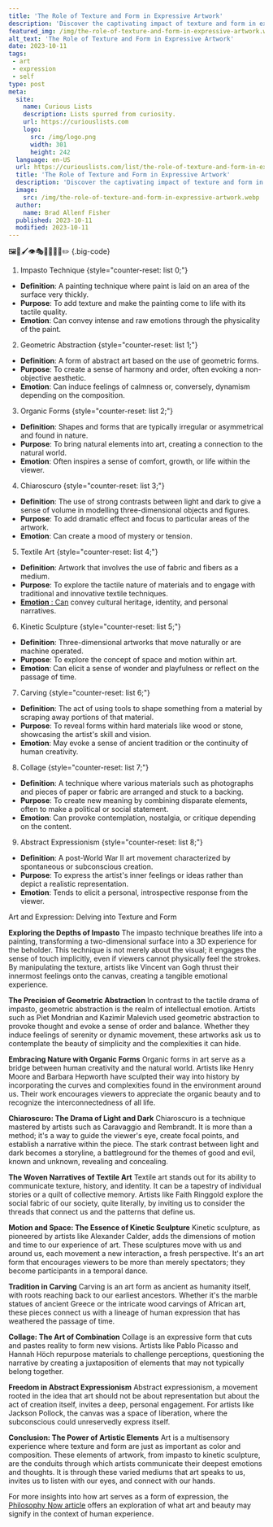```yaml
---
title: 'The Role of Texture and Form in Expressive Artwork'
description: 'Discover the captivating impact of texture and form in expressive artwork. This article explores the curious role these elements play in artistic expression.'
featured_img: /img/the-role-of-texture-and-form-in-expressive-artwork.webp
alt_text: 'The Role of Texture and Form in Expressive Artwork'
date: 2023-10-11
tags:
 - art
 - expression
 - self
type: post
meta:
  site:
    name: Curious Lists
    description: Lists spurred from curiosity.
    url: https://curiouslists.com
    logo:
      src: /img/logo.png
      width: 301
      height: 242
  language: en-US
  url: https://curiouslists.com/list/the-role-of-texture-and-form-in-expressive-artwork
  title: 'The Role of Texture and Form in Expressive Artwork'
  description: 'Discover the captivating impact of texture and form in expressive artwork. This article explores the curious role these elements play in artistic expression.'
  image:
    src: /img/the-role-of-texture-and-form-in-expressive-artwork.webp
  author:
    name: Brad Allenf Fisher
  published: 2023-10-11
  modified: 2023-10-11
---
```



🖼️🎨🖌️👁️🎭🌌🌟🥇📐✏️ {.big-code}

1. Impasto Technique {style="counter-reset: list 0;"}
  - **Definition**: A painting technique where paint is laid on an area of the surface very thickly.
  - **Purpose**: To add texture and make the painting come to life with its tactile quality.
  - **Emotion**: Can convey intense and raw emotions through the physicality of the paint.

2. Geometric Abstraction {style="counter-reset: list 1;"}
  - **Definition**: A form of abstract art based on the use of geometric forms.
  - **Purpose**: To create a sense of harmony and order, often evoking a non-objective aesthetic.
  - **Emotion**: Can induce feelings of calmness or, conversely, dynamism depending on the composition.

3. Organic Forms {style="counter-reset: list 2;"}
  - **Definition**: Shapes and forms that are typically irregular or asymmetrical and found in nature.
  - **Purpose**: To bring natural elements into art, creating a connection to the natural world.
  - **Emotion**: Often inspires a sense of comfort, growth, or life within the viewer.

4. Chiaroscuro {style="counter-reset: list 3;"}
  - **Definition**: The use of strong contrasts between light and dark to give a sense of volume in modelling three-dimensional objects and figures.
  - **Purpose**: To add dramatic effect and focus to particular areas of the artwork.
  - **Emotion**: Can create a mood of mystery or tension.

5. Textile Art {style="counter-reset: list 4;"}
  - **Definition**: Artwork that involves the use of fabric and fibers as a medium.
  - **Purpose**: To explore the tactile nature of materials and to engage with traditional and innovative textile techniques.
  - [**Emotion** :   Can](https://curiouslists.com/list/color-psychology-in-art-communicating-through-hues) convey cultural heritage, identity, and personal narratives.

6. Kinetic Sculpture {style="counter-reset: list 5;"}
  - **Definition**: Three-dimensional artworks that move naturally or are machine operated.
  - **Purpose**: To explore the concept of space and motion within art.
  - **Emotion**: Can elicit a sense of wonder and playfulness or reflect on the passage of time.

7. Carving {style="counter-reset: list 6;"}
  - **Definition**: The act of using tools to shape something from a material by scraping away portions of that material.
  - **Purpose**: To reveal forms within hard materials like wood or stone, showcasing the artist's skill and vision.
  - **Emotion**: May evoke a sense of ancient tradition or the continuity of human creativity.

8. Collage {style="counter-reset: list 7;"}
  - **Definition**: A technique where various materials such as photographs and pieces of paper or fabric are arranged and stuck to a backing.
  - **Purpose**: To create new meaning by combining disparate elements, often to make a political or social statement.
  - **Emotion**: Can provoke contemplation, nostalgia, or critique depending on the content.

9. Abstract Expressionism {style="counter-reset: list 8;"}
  - **Definition**: A post-World War II art movement characterized by spontaneous or subconscious creation.
  - **Purpose**: To express the artist's inner feelings or ideas rather than depict a realistic representation.
  - **Emotion**: Tends to elicit a personal, introspective response from the viewer.


Art and Expression: Delving into Texture and Form

**Exploring the Depths of Impasto**
The impasto technique breathes life into a painting, transforming a two-dimensional surface into a 3D experience for the beholder. This technique is not merely about the visual; it engages the sense of touch implicitly, even if viewers cannot physically feel the strokes. By manipulating the texture, artists like Vincent van Gogh thrust their innermost feelings onto the canvas, creating a tangible emotional experience.

**The Precision of Geometric Abstraction**
In contrast to the tactile drama of impasto, geometric abstraction is the realm of intellectual emotion. Artists such as Piet Mondrian and Kazimir Malevich used geometric abstraction to provoke thought and evoke a sense of order and balance. Whether they induce feelings of serenity or dynamic movement, these artworks ask us to contemplate the beauty of simplicity and the complexities it can hide.

**Embracing Nature with Organic Forms**
Organic forms in art serve as a bridge between human creativity and the natural world. Artists like Henry Moore and Barbara Hepworth have sculpted their way into history by incorporating the curves and complexities found in the environment around us. Their work encourages viewers to appreciate the organic beauty and to recognize the interconnectedness of all life.

**Chiaroscuro: The Drama of Light and Dark**
Chiaroscuro is a technique mastered by artists such as Caravaggio and Rembrandt. It is more than a method; it's a way to guide the viewer's eye, create focal points, and establish a narrative within the piece. The stark contrast between light and dark becomes a storyline, a battleground for the themes of good and evil, known and unknown, revealing and concealing.

**The Woven Narratives of Textile Art**
Textile art stands out for its ability to communicate texture, history, and identity. It can be a tapestry of individual stories or a quilt of collective memory. Artists like Faith Ringgold explore the social fabric of our society, quite literally, by inviting us to consider the threads that connect us and the patterns that define us.

**Motion and Space: The Essence of Kinetic Sculpture**
Kinetic sculpture, as pioneered by artists like Alexander Calder, adds the dimensions of motion and time to our experience of art. These sculptures move with us and around us, each movement a new interaction, a fresh perspective. It's an art form that encourages viewers to be more than merely spectators; they become participants in a temporal dance.

**Tradition in Carving**
Carving is an art form as ancient as humanity itself, with roots reaching back to our earliest ancestors. Whether it's the marble statues of ancient Greece or the intricate wood carvings of African art, these pieces connect us with a lineage of human expression that has weathered the passage of time.

**Collage: The Art of Combination**
Collage is an expressive form that cuts and pastes reality to form new visions. Artists like Pablo Picasso and Hannah Höch repurpose materials to challenge perceptions, questioning the narrative by creating a juxtaposition of elements that may not typically belong together.

**Freedom in Abstract Expressionism**
Abstract expressionism, a movement rooted in the idea that art should not be about representation but about the act of creation itself, invites a deep, personal engagement. For artists like Jackson Pollock, the canvas was a space of liberation, where the subconscious could unreservedly express itself.

**Conclusion: The Power of Artistic Elements**
Art is a multisensory experience where texture and form are just as important as color and composition. These elements of artwork, from impasto to kinetic sculpture, are the conduits through which artists communicate their deepest emotions and thoughts. It is through these varied mediums that art speaks to us, invites us to listen with our eyes, and connect with our hands.

For more insights into how art serves as a form of expression, the [Philosophy Now article](https://philosophynow.org/issues/108/What_is_Art_and_or_What_is_Beauty) offers an exploration of what art and beauty may signify in the context of human experience.
